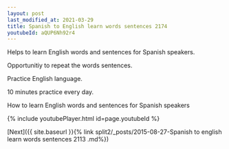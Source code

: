 ```yaml
---
layout: post
last_modified_at: 2021-03-29
title: Spanish to English learn words sentences 2174 
youtubeId: aQUP6Nh92r4
---
```

 
 
Helps to learn English words and sentences for Spanish speakers.

Opportunitiy to repeat the words sentences. 

Practice English language. 
 
10 minutes practice every day. 
 
How to learn English words and sentences for Spanish speakers 
 
{% include youtubePlayer.html id=page.youtubeId %}
 
 
[Next]({{ site.baseurl }}{% link  split2/_posts/2015-08-27-Spanish to english learn words sentences 2113 .md%})
 
